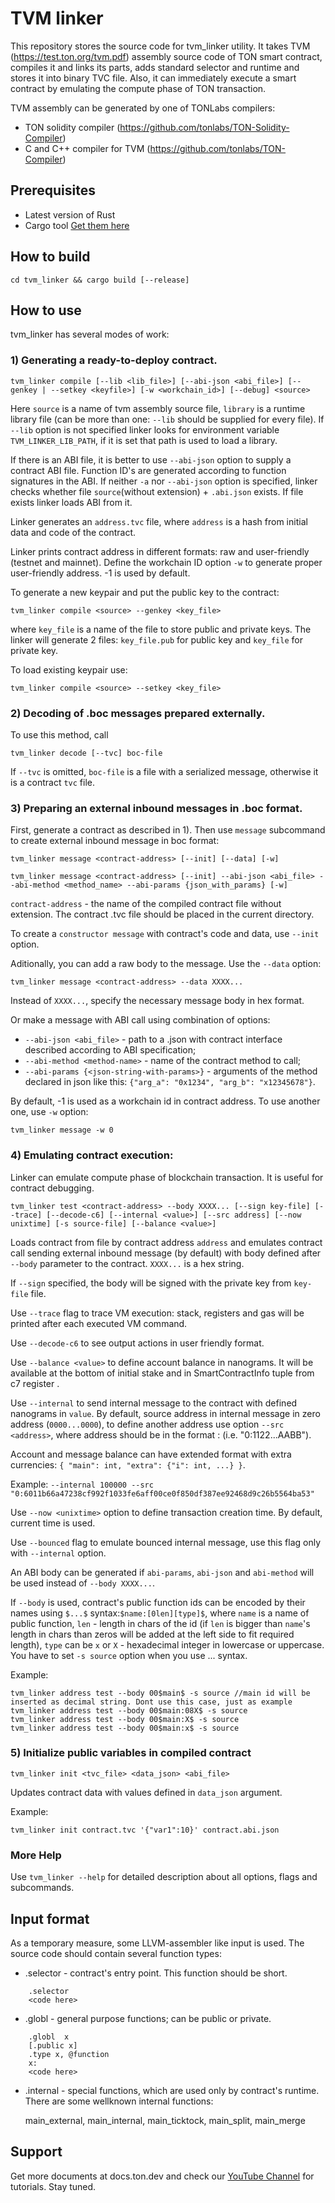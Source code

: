 # TVM linker

This repository stores the source code for tvm_linker utility. It takes TVM (https://test.ton.org/tvm.pdf) 
assembly source code of TON smart contract, compiles it and links its parts, adds standard selector 
and runtime and stores it into binary TVC file. Also, it can immediately execute a smart 
contract by emulating the compute phase of TON transaction.

TVM assembly can be generated by one of TONLabs compilers:
- TON solidity compiler (https://github.com/tonlabs/TON-Solidity-Compiler)
- C and C++ compiler for TVM (https://github.com/tonlabs/TON-Compiler)

## Prerequisites

- Latest version of Rust
- Cargo tool
[Get them here](https://doc.rust-lang.org/cargo/getting-started/installation.html)

## How to build

	cd tvm_linker && cargo build [--release]

## How to use

tvm_linker has several modes of work:

### 1) Generating a ready-to-deploy contract.
    tvm_linker compile [--lib <lib_file>] [--abi-json <abi_file>] [--genkey | --setkey <keyfile>] [-w <workchain_id>] [--debug] <source>

Here `source` is a name of tvm assembly source file, `library` is a runtime library file (can be more than one: `--lib` 
should be supplied for every file). If `--lib` option is not specified linker looks for environment variable `TVM_LINKER_LIB_PATH`,
if it is set that path is used to load a library.

If there is an ABI file, it is better to use `--abi-json` option to supply a contract ABI file. Function ID's are generated according to function signatures in the ABI.
If neither `-a` nor `--abi-json` option is specified, linker checks whether file `source`(without extension) + `.abi.json` exists. If file exists linker loads ABI from it.

Linker generates an `address.tvc` file, where `address` is a hash from initial data and code of the contract.

Linker prints contract address in different formats: raw and user-friendly (testnet and mainnet). Define the workchain ID option `-w` to generate proper user-friendly address. -1 is used by default.

To generate a new keypair and put the public key to the contract:

	tvm_linker compile <source> --genkey <key_file>

where `key_file` is a name of the file to store public and private keys. The linker will generate 2 files: `key_file.pub` for public key and `key_file` for private key.

To load existing keypair use:

	tvm_linker compile <source> --setkey <key_file>

### 2) Decoding of .boc messages prepared externally.
To use this method, call

	tvm_linker decode [--tvc] boc-file

If `--tvc` is omitted, `boc-file` is a file with a serialized message, otherwise it is a contract `tvc` file.

### 3) Preparing an external inbound messages in .boc format.

First, generate a contract as described in 1). Then use `message` subcommand to create external inbound message in boc format:

	tvm_linker message <contract-address> [--init] [--data] [-w]

	tvm_linker message <contract-address> [--init] --abi-json <abi_file> --abi-method <method_name> --abi-params {json_with_params} [-w]

`contract-address` - the name of the compiled contract file without extension. The contract .tvc file should be placed in the current directory.

To create a `constructor message` with contract's code and data, use `--init` option.

Aditionally, you can add a raw body to the message. Use the `--data` option:

	tvm_linker message <contract-address> --data XXXX...

Instead of `XXXX...`, specify the necessary message body in hex format. 

Or make a message with ABI call using combination of options:
- `--abi-json <abi_file>` - path to a .json with contract interface described according to ABI specification;
- `--abi-method <method-name>` - name of the contract method to call;
- `--abi-params {<json-string-with-params>}` - arguments of the method declared in json like this: `{"arg_a": "0x1234", "arg_b": "x12345678"}`.

By default, -1 is used as a workchain id in contract address. To use another one, use `-w` option:

	tvm_linker message -w 0

### 4) Emulating contract execution:

Linker can emulate compute phase of blockchain transaction. It is useful for contract debugging.

	tvm_linker test <contract-address> --body XXXX... [--sign key-file] [--trace] [--decode-c6] [--internal <value>] [--src address] [--now unixtime] [-s source-file] [--balance <value>]

Loads contract from file by contract address `address` and emulates contract call sending external inbound message (by default) with body defined after `--body` parameter to the contract. `XXXX...` is a hex string. 

If `--sign` specified, the body will be signed with the private key from `key-file` file.

Use `--trace` flag to trace VM execution: stack, registers and gas will be printed after each executed VM command.

Use `--decode-c6` to see output actions in user friendly format.

Use `--balance <value>` to define account balance in nanograms. It will be available  at the bottom of initial stake and in SmartContractInfo tuple from c7 register .

Use `--internal` to send internal message to the contract with defined nanograms in `value`. By default, source address in internal message in zero address (`0000...0000`), to define another address use option `--src <address>`, where address should be in the format <wc>:<bytes32> (i.e. "0:1122...AABB"). 

Account and message balance can have extended format with extra currencies: `{ "main": int, "extra": {"i": int, ...} }`.

Example: `--internal 100000 --src "0:6011b66a47238cf992f1033fe6aff00ce0f850df387ee92468d9c26b5564ba53"`

Use `--now <unixtime>` option to define transaction creation time. By default, current time is used.

Use `--bounced` flag to emulate bounced internal message, use this flag only with `--internal` option.

An ABI body can be generated if `abi-params`, `abi-json` and `abi-method` will be used instead of `--body XXXX...`.

If `--body` is used, contract's public function ids can be encoded by their names using `$...$` syntax:`$name:[0len][type]$`, 
where `name` is a name of public function, `len` - length in chars of the id (if `len` is bigger than `name`'s length in chars than 
zeros will be added at the left side to fit required length), `type` can be `x` or `X` - hexadecimal integer  in lowercase or uppercase. You have to set `-s source` option when you use $...$ syntax.

Example:

	tvm_linker address test --body 00$main$ -s source //main id will be inserted as decimal string. Dont use this case, just as example
	tvm_linker address test --body 00$main:08X$ -s source
	tvm_linker address test --body 00$main:X$ -s source
	tvm_linker address test --body 00$main:x$ -s source

### 5) Initialize public variables in compiled contract

	tvm_linker init <tvc_file> <data_json> <abi_file>

Updates contract data with values defined in `data_json` argument.

Example:

	tvm_linker init contract.tvc '{"var1":10}' contract.abi.json


### More Help
Use `tvm_linker --help` for detailed description about all options, flags and subcommands.

## Input format

As a temporary measure, some LLVM-assembler like input is used. The source code should contain several function types:

- .selector - contract's entry point. This function should be short.

```
	.selector
	<code here>
```

- .globl - general purpose functions; can be public or private.

```
	.globl	x
	[.public x]
	.type x, @function
	x:
	<code here>
```

- .internal - special functions, which are used only by contract's runtime. There are some wellknown internal functions:

	main_external, main_internal, main_ticktock, main_split, main_merge

## Support

Get more documents at docs.ton.dev and check our [YouTube Channel](https://www.youtube.com/channel/UC9kJ6DKaxSxk6T3lEGdq-Gg) for tutorials. Stay tuned.

